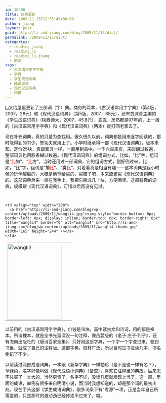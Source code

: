 ```yaml
---
id: 10490
title: 词典更新
date: 2009-11-15T22:53:49+00:00
author: jiang
layout: post
guid: http://li-and-jiang.com/blog/2009/11/15/dict/
permalink: /2009/11/15/dict/
categories:
  - reading_jiang
  - reading_li
  - reading_li-jiang
  - 朋友
tags:
  - 古汉语常用字字典
  - 字典
  - 学生成语词典
  - 成语词典
  - 现代汉语词典
  - 词典
---
```

[Li](http://li-and-jiang.com/blog/author/li/)又给屋里更新了三部词（字）典。商务的两本，《古汉语常用字字典》（第4版，2007，28元）和《现代汉语词典》（第5版，2007，68元），还有贾沫青主编的《学生成语词典》（陕西师大，2007，45.8元），乖乖，居然都是07年的，上一版的《古汉语常用字字典》和《现代汉语词典》（两本）就打回老家去了。

现在补充词典，真的只是为查找用。很久很久以前，词典都是用来逐字阅读的，那时能得到的书少，笨功夫就用上了。小学时继承得一部《现代汉语词典》，版本未知，定价25块，真跟宝贝一样，一直用到高中。一千六百来页，来回翻过数遍，整部词典也用胶条糊过数遍。《现代汉语词典》的组词方式，比如，“比”字，组词是“<font color="#ff0000">比</font>如”、“<font color="#ff0000">比</font>方”，当时还用过一部词典，它的组词方式，刚好倒过来，比如，“比”字，组词是“排<font color="#ff0000">比</font>”、“类<font color="#ff0000">比</font>”，对着看真是相当有趣——这本词典是我小时候的玩伴越越的，大概是他爸给买的，买错了吧，本来应该买《现代汉语词典》的，这部词典后来一直在我手上，我把它撕成几十块，方便阅读。这部有趣的词典，规模跟《现代汉语词典》，可惜以后再没有见过。

&#160;

<table border="0" cellspacing="0" cellpadding="2" width="400">
  <tr>
    <td valign="top" width="200">
      <a href="http://li-and-jiang.com/blog/wp-content/uploads/2009/11/wangli3.jpg"><img style="border-bottom: 0px; border-left: 0px; display: inline; border-top: 0px; border-right: 0px" title="wangli3" border="0" alt="wangli3" src="http://li-and-jiang.com/blog/wp-content/uploads/2009/11/wangli3-thumb.jpg" width="174" height="244" /></a>
    </td>
    
    <td valign="top" width="200">
      <a href="http://li-and-jiang.com/blog/wp-content/uploads/2009/11/wangli4.jpg"><img style="border-bottom: 0px; border-left: 0px; display: inline; border-top: 0px; border-right: 0px" title="wangli4" border="0" alt="wangli4" src="http://li-and-jiang.com/blog/wp-content/uploads/2009/11/wangli4-thumb.jpg" width="165" height="244" /></a>
    </td>
  </tr>
</table>

以前用的《古汉语常用字字典》，价钱是16块。高中读古文和诗词，用的都是裸本。所谓裸本，就是全书光溜溜没一句注释，像岳麓版的《老子·庄子·列子》，还有海南出版社的《唐诗百家全集》，只好用这部字典，一个字一个字查过来，誊到书里，就成了自己的注释版。这部字典，取材广泛，所以当时古书没读几本，书名倒记了不少。

以前读过两部成语词典，一本跟《新华字典》一样袖珍（是不是也一样有名？），草绿色，名字好像叫做《现代成语小词典》（备查），喜欢它注释里的典故。后来忍不住买了一本大的，当然更贵了，名字不详，没读几页就发现上当了，这一部，里面的成语，举例有很多来自明清小说，而当时我想知道的，却是那个词的最初出处。现在手头这部《学生成语词典》，很多词条下有“考源”一项，正是当年自己所需要的，只是那时的激动劲已经传递不过来了，噫。